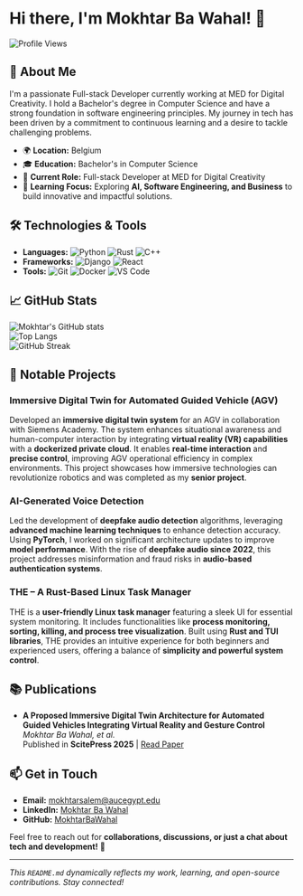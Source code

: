 # Hi there, I'm Mokhtar Ba Wahal! 👋  

![Profile Views](https://komarev.com/ghpvc/?username=MokhtarBaWahal&color=blue)

## 🚀 About Me  

I'm a passionate Full-stack Developer currently working at MED for Digital Creativity. I hold a Bachelor's degree in Computer Science and have a strong foundation in software engineering principles. My journey in tech has been driven by a commitment to continuous learning and a desire to tackle challenging problems.

- 🌍 **Location:** Belgium  
- 🎓 **Education:** Bachelor's in Computer Science  
- 💼 **Current Role:** Full-stack Developer at MED for Digital Creativity  
- 🌱 **Learning Focus:** Exploring **AI, Software Engineering, and Business** to build innovative and impactful solutions.  

## 🛠️ Technologies & Tools  

- **Languages:** ![Python](https://img.shields.io/badge/Python-3776AB?style=for-the-badge&logo=python&logoColor=white) ![Rust](https://img.shields.io/badge/Rust-000000?style=for-the-badge&logo=rust&logoColor=white) ![C++](https://img.shields.io/badge/C++-00599C?style=for-the-badge&logo=cplusplus&logoColor=white)  
- **Frameworks:** ![Django](https://img.shields.io/badge/Django-092E20?style=for-the-badge&logo=django&logoColor=white) ![React](https://img.shields.io/badge/React-61DAFB?style=for-the-badge&logo=react&logoColor=white)  
- **Tools:** ![Git](https://img.shields.io/badge/Git-F05032?style=for-the-badge&logo=git&logoColor=white) ![Docker](https://img.shields.io/badge/Docker-2496ED?style=for-the-badge&logo=docker&logoColor=white) ![VS Code](https://img.shields.io/badge/VS%20Code-007ACC?style=for-the-badge&logo=visual-studio-code&logoColor=white)  

## 📈 GitHub Stats  

![Mokhtar's GitHub stats](https://github-readme-stats.vercel.app/api?username=MokhtarBaWahal&show_icons=true&theme=tokyonight)  
![Top Langs](https://github-readme-stats.vercel.app/api/top-langs/?username=MokhtarBaWahal&layout=compact&theme=tokyonight)  
![GitHub Streak](https://github-readme-streak-stats.herokuapp.com/?user=MokhtarBaWahal&theme=tokyonight)  

## 🔧 Notable Projects  

### **Immersive Digital Twin for Automated Guided Vehicle (AGV)**  
Developed an **immersive digital twin system** for an AGV in collaboration with Siemens Academy. The system enhances situational awareness and human-computer interaction by integrating **virtual reality (VR) capabilities** with a **dockerized private cloud**. It enables **real-time interaction** and **precise control**, improving AGV operational efficiency in complex environments. This project showcases how immersive technologies can revolutionize robotics and was completed as my **senior project**.  

### **AI-Generated Voice Detection**  
Led the development of **deepfake audio detection** algorithms, leveraging **advanced machine learning techniques** to enhance detection accuracy. Using **PyTorch**, I worked on significant architecture updates to improve **model performance**. With the rise of **deepfake audio since 2022**, this project addresses misinformation and fraud risks in **audio-based authentication systems**.  

### **THE – A Rust-Based Linux Task Manager**  
THE is a **user-friendly Linux task manager** featuring a sleek UI for essential system monitoring. It includes functionalities like **process monitoring, sorting, killing, and process tree visualization**. Built using **Rust and TUI libraries**, THE provides an intuitive experience for both beginners and experienced users, offering a balance of **simplicity and powerful system control**.  

## 📚 Publications  

- **A Proposed Immersive Digital Twin Architecture for Automated Guided Vehicles Integrating Virtual Reality and Gesture Control**  
  *Mokhtar Ba Wahal, et al.*  
  Published in **ScitePress 2025** | [Read Paper](https://www.scitepress.org/Papers/2025/131769/131769.pdf)  

## 📫 Get in Touch  

- **Email:** mokhtarsalem@aucegypt.edu  
- **LinkedIn:** [Mokhtar Ba Wahal](https://www.linkedin.com/in/mokhtar-ba-wahal-3b55281a1)  
- **GitHub:** [MokhtarBaWahal](https://github.com/MokhtarBaWahal)  

Feel free to reach out for **collaborations, discussions, or just a chat about tech and development!** 🚀  

---

*This `README.md` dynamically reflects my work, learning, and open-source contributions. Stay connected!*  
